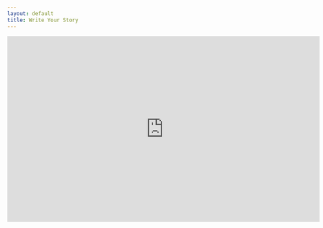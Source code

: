 ```yaml
---
layout: default
title: Write Your Story
---
```


<iframe width="724" height="430" frameborder="none" src="http://stories.longloneliness.com/post-html.php?end=longloneliness&lang=en&post=landingpage"></iframe>
